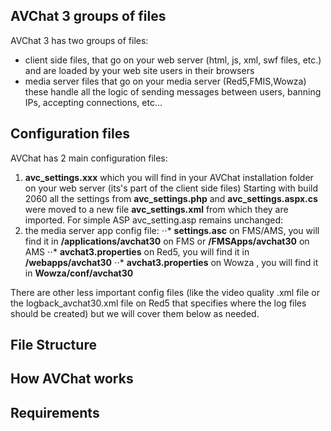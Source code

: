 
<h2 id="file-groups">AVChat 3 groups of files</h2>

AVChat 3 has two groups of files:

* client side files, that go on your web server (html, js, xml, swf files, etc.) and are loaded by your web site users in their browsers
* media server files that go on your media server (Red5,FMIS,Wowza) these handle all the logic of sending messages between users, banning IPs, accepting connections, etc...



<h2 id="config-files">Configuration files</h2>

AVChat has 2 main configuration files:

1. **avc_settings.xxx** which you will find in your AVChat installation folder on your web server (its's part of the client side files) Starting with build 2060 all the settings from **avc_settings.php** and **avc_settings.aspx.cs** were moved to a new file **avc_settings.xml** from which they are imported. For simple ASP avc_setting.asp remains unchanged:
2. the media server app config file:
⋅⋅* **settings.asc** on FMS/AMS, you will find it in **/applications/avchat30** on FMS or **/FMSApps/avchat30** on AMS
⋅⋅* **avchat3.properties** on Red5, you will find it in **/webapps/avchat30**
⋅⋅* **avchat3.properties** on Wowza , you will find it in **Wowza/conf/avchat30**

There are other less important config files (like the video quality .xml file or the logback_avchat30.xml file on Red5 that specifies where the log files should be created) but we will cover them below as needed.

<h2 id="file-structure">File Structure</h2>

<h2 id="how-avchat-works">How AVChat works</h2>

<h2 id="requirements">Requirements</h2>
